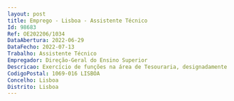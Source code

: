 ```yaml
--- 
layout: post
title: Emprego - Lisboa - Assistente Técnico
Id: 98683
Ref: OE202206/1034
DataAbertura: 2022-06-29
DataFecho: 2022-07-13
Trabalho: Assistente Técnico
Empregador: Direção-Geral do Ensino Superior
Descricao: Exercício de funções na área de Tesouraria, designadamente   Assegurar procedimentos de execução da Receita (registo de faturas e recibos  emissão de recibos  emissão, registo, liquidação e entrega de receita ao Estado  registo e execução de processos de devolução)   Exercer funções de tesouraria através do sistema homebanking   Assegurar o preenchimento e submissão do Mapa de Unidade de Tesouraria   Assegurar os procedimentos de registo e liquidação de RAPs e RNAPs   Organizar, controlar e arquivar todos os documentos de receita   Assegurar os procedimentos de constituição, reposição, liquidação e controlo de Fundo de Maneio   Exercer as demais funções que lhe forem cometidas superiormente.
CodigoPostal: 1069-016 LISBOA
Concelho: Lisboa
Distrito: Lisboa
--- 
```

